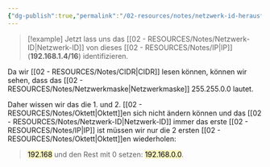 ```yaml
---
{"dg-publish":true,"permalink":"/02-resources/notes/netzwerk-id-herausfinden/","tags":["netzwerk/ip/ipv4"],"noteIcon":""}
---
```


>[!example] 
>Jetzt lass uns das [[02 - RESOURCES/Notes/Netzwerk-ID\|Netzwerk-ID]] von dieses [[02 - RESOURCES/Notes/IP\|IP]] (**192.168.1.4/16**) identifizieren.
>
Da wir [[02 - RESOURCES/Notes/CIDR\|CIDR]] lesen können, können wir sehen, dass das [[02 - RESOURCES/Notes/Netzwerkmaske\|Netzwerkmaske]] 255.255.0.0 lautet.
>
Daher wissen wir das die 1. und 2. [[02 - RESOURCES/Notes/Oktett\|Oktett]]en sich nicht ändern können und das [[02 - RESOURCES/Notes/Netzwerk-ID\|Netzwerk-ID]] immer das erste [[02 - RESOURCES/Notes/IP\|IP]] ist müssen wir nur die 2 ersten [[02 - RESOURCES/Notes/Oktett\|Oktett]]en wiederholen: 
><mark style="background: #FFF3A3A6;">192.168</mark>
und den Rest mit 0 setzen:
<mark style="background: #FFF3A3A6;">192.168.0.0</mark>.

